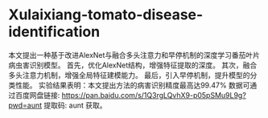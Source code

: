 # Xulaixiang-tomato-disease-identification
本文提出一种基于改进AlexNet与融合多头注意力和早停机制的深度学习番茄叶片病虫害识别模型。
首先，优化AlexNet结构，增强特征提取的深度。
其次，融合多头注意力机制，增强全局特征建模能力。
最后，引入早停机制，提升模型的分类性能。
实验结果表明：本文提出方法的病害识别精度最高达99.47%
数据可通过百度网盘链接: https://pan.baidu.com/s/1Q3rgLQvhX9-p05pSMu9L9g?pwd=aunt 提取码: aunt 获取。
